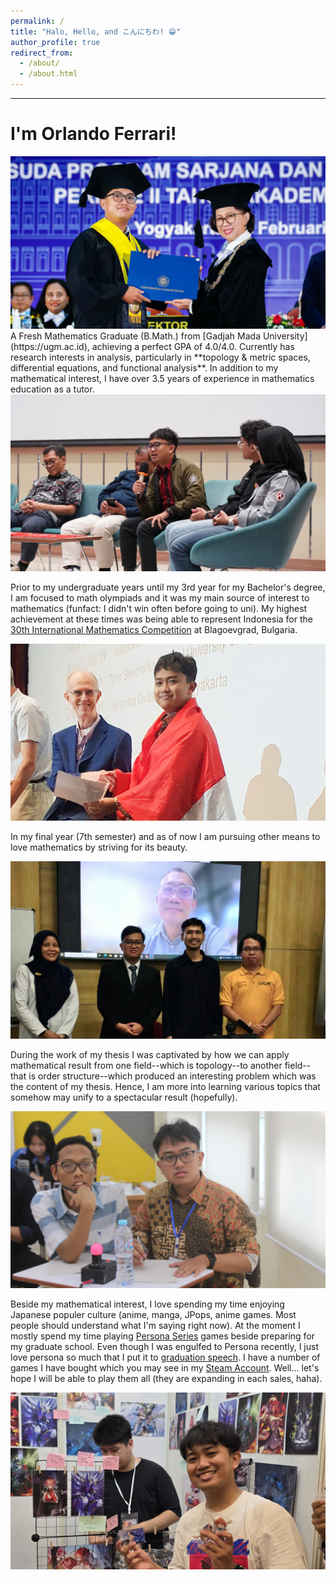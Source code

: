```yaml
---
permalink: /
title: "Halo, Hello, and こんにちわ! 😁"
author_profile: true
redirect_from: 
  - /about/
  - /about.html
---
```

<!-- *Website under construction, more contents will be updated (publications, teachings, and detailed information about me) after a few days/weeks. -->
---
# I'm Orlando Ferrari!

<img src='/images/Wisudapic_2025.jpg'>
A Fresh Mathematics Graduate (B.Math.) from [Gadjah Mada University](https://ugm.ac.id), achieving a perfect GPA of 4.0/4.0. Currently has research interests in analysis, particularly in **topology & metric spaces, differential equations, and functional analysis**. In addition to my mathematical interest, I have over 3.5 years of experience in mathematics education as a tutor.

<img src='/images/DepmatTalk_2023.jpg'>

Prior to my undergraduate years until my 3rd year for my Bachelor's degree, I am focused to math olympiads and it was my main source of interest to mathematics (funfact: I didn't win often before going to uni). My highest achievement at these times was being able to represent Indonesia for the [30th International Mathematics Competition](https://imc-math.org.uk) at Blagoevgrad, Bulgaria.

<img src='/images/IMC_2023.jpg'>

In my final year (7th semester) and as of now I am pursuing other means to love mathematics by striving for its beauty.

<img src='/images/FinalThesis_2025.jpg'>

During the work of my thesis I was captivated by how we can apply mathematical result from one field--which is topology--to another field--that is order structure--which produced an interesting problem which was the content of my thesis. Hence, I am more into learning various topics that somehow may unify to a spectacular result (hopefully).

<img src='/images/MISSIONITS2023.jpg'>

Beside my mathematical interest, I love spending my time enjoying Japanese populer culture (anime, manga, JPops, anime games. Most people should understand what I'm saying right now). At the moment I mostly spend my time playing [Persona Series](https://persona.atlus.com/series/) games beside preparing for my graduate school. Even though I was engulfed to Persona recently, I just love persona so much that I put it to [graduation speech](https://www.youtube.com/watch?v=bAUP6c8LL38&t=3160s). I have a number of games I have bought which you may see in my [Steam Account](https://steamcommunity.com/id/refrainfrn). Well... let's hope I will be able to play them all (they are expanding in each sales, haha).

<img src='/images/Comifuro_2024.jpg'>





